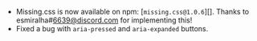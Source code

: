 
 - Missing.css is now available on npm: [`missing.css@1.0.6`][].
   Thanks to esmiralha#6639@discord.com for implementing this!
 - Fixed a bug with `aria-pressed` and `aria-expanded` buttons.